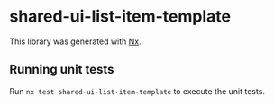# shared-ui-list-item-template

This library was generated with [Nx](https://nx.dev).

## Running unit tests

Run `nx test shared-ui-list-item-template` to execute the unit tests.
